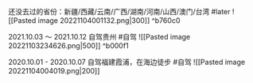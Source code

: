 还没去过的省份：新疆/西藏/云南/广西/湖南/河南/山西/澳门/台湾 #later
![[Pasted image 20221104001132.png|300]] ^b760c0

2021.10.03 ～ 2021.10.12 自驾贵州 #自驾
![[Pasted image 20221103234626.png|500]] ^b000f1

2020.10.01 - 2020.10.07 自驾福建霞浦，在海边徒步 #自驾 
![[Pasted image 20221104004019.png|200]]

